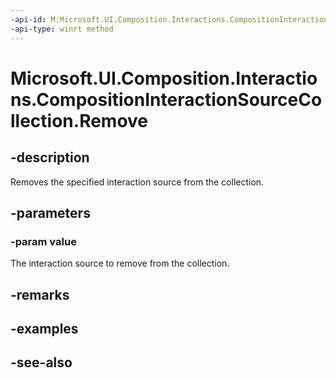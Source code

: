 ```yaml
---
-api-id: M:Microsoft.UI.Composition.Interactions.CompositionInteractionSourceCollection.Remove(Microsoft.UI.Composition.Interactions.ICompositionInteractionSource)
-api-type: winrt method
---
```


<!-- Method syntax
public void Remove(Windows.UI.Composition.Interactions.ICompositionInteractionSource value)
-->

# Microsoft.UI.Composition.Interactions.CompositionInteractionSourceCollection.Remove

## -description
Removes the specified interaction source from the collection.

## -parameters
### -param value
The interaction source to remove from the collection.

## -remarks

## -examples

## -see-also
